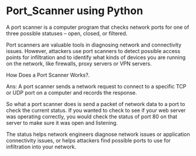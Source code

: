 # Port_Scanner using Python
A port scanner is a computer program that checks network ports for one of three possible statuses – open, closed, or filtered.

Port scanners are valuable tools in diagnosing network and connectivity issues. However, attackers use port scanners to detect possible access points for infiltration and to identify what kinds of devices you are running on the network, like firewalls, proxy servers or VPN servers.




How Does a Port Scanner Works?.


Ans: A port scanner sends a network request to connect to a specific TCP or UDP port on a computer and records the response.

So what a port scanner does is send a packet of network data to a port to check the current status. If you wanted to check to see if your web server was operating correctly, you would check the status of port 
    80 on that server to make sure it was open and listening.

The status helps network engineers diagnose network issues or application connectivity issues, or helps attackers find possible ports to use for infiltration into your network.
